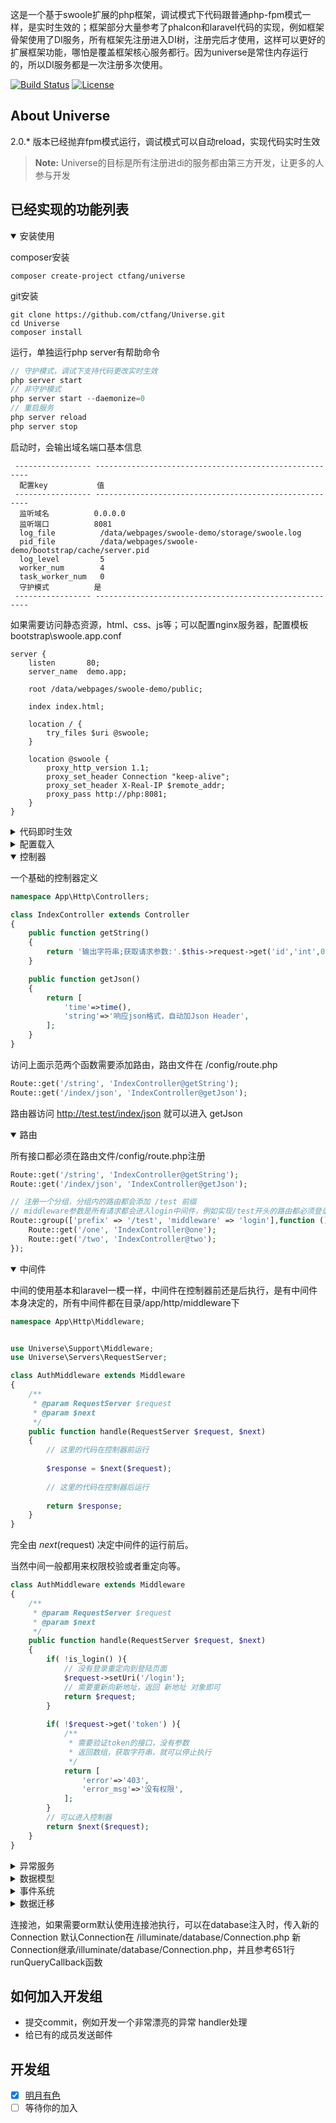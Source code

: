 这是一个基于swoole扩展的php框架，调试模式下代码跟普通php-fpm模式一样，是实时生效的；框架部分大量参考了phalcon和laravel代码的实现，例如框架骨架使用了DI服务，所有框架先注册进入DI树，注册完后才使用，这样可以更好的扩展框架功能，哪怕是覆盖框架核心服务都行。因为universe是常住内存运行的，所以DI服务都是一次注册多次使用。

<p align="">
<a href="https://packagist.org/packages/ctfang/Universe"><img src="https://travis-ci.org/laravel/framework.svg" alt="Build Status"></a>
<a href="https://packagist.org/packages/ctfang/Universe"><img src="https://poser.pugx.org/laravel/framework/license.svg" alt="License"></a>
</p>

## About Universe

2.0.* 版本已经抛弃fpm模式运行，调试模式可以自动reload，实现代码实时生效

> **Note:** Universe的目标是所有注册进di的服务都由第三方开发，让更多的人参与开发


## 已经实现的功能列表

<details open="open">
    <summary>安装使用</summary>
    
composer安装
~~~~
composer create-project ctfang/universe
~~~~
git安装
~~~~
git clone https://github.com/ctfang/Universe.git
cd Universe
composer install
~~~~
运行，单独运行php server有帮助命令
~~~~php
// 守护模式，调试下支持代码更改实时生效
php server start
// 非守护模式
php server start --daemonize=0
// 重启服务
php server reload
php server stop
~~~~
启动时，会输出域名端口基本信息
~~~~
 ----------------- -------------------------------------------------------
  配置key           值
 ----------------- -------------------------------------------------------
  监听域名          0.0.0.0
  监听端口          8081
  log_file          /data/webpages/swoole-demo/storage/swoole.log
  pid_file          /data/webpages/swoole-demo/bootstrap/cache/server.pid
  log_level         5
  worker_num        4
  task_worker_num   0
  守护模式          是
 ----------------- -------------------------------------------------------

~~~~

如果需要访问静态资源，html、css、js等；可以配置nginx服务器，配置模板
bootstrap\swoole.app.conf
~~~~
server {
    listen       80;
    server_name  demo.app;

    root /data/webpages/swoole-demo/public;

    index index.html;

    location / {
        try_files $uri @swoole;
    }

    location @swoole {
        proxy_http_version 1.1;
        proxy_set_header Connection "keep-alive";
        proxy_set_header X-Real-IP $remote_addr;
        proxy_pass http://php:8081;
    }
}
~~~~

    
</details>

<details>
    <summary>代码即时生效</summary>
    
借助中间件，在所有业务处理完后，向server发起reload，新的请求就运行新的代码。
注入di的服务不会立即更新
    
</details>

<details>
    <summary>配置载入</summary>
    
所有的配置都在config目录下，默认加载配置文件
~~~~
universe/config/app.php
~~~~
    
</details>

<details open="open">
    <summary>控制器</summary>

一个基础的控制器定义
    
~~~~php
namespace App\Http\Controllers;

class IndexController extends Controller
{
    public function getString()
    {
        return '输出字符串;获取请求参数:'.$this->request->get('id','int',0);
    }

    public function getJson()
    {
        return [
            'time'=>time(),
            'string'=>'响应json格式，自动加Json Header',
        ];
    }
}
~~~~

访问上面示范两个函数需要添加路由，路由文件在 /config/route.php
    
~~~~php
Route::get('/string', 'IndexController@getString');
Route::get('/index/json', 'IndexController@getJson');
~~~~

路由器访问   http://test.test/index/json  就可以进入  getJson

</details>

<details open="open">
    <summary>路由</summary>
    
所有接口都必须在路由文件/config/route.php注册
~~~~php
Route::get('/string', 'IndexController@getString');
Route::get('/index/json', 'IndexController@getJson');

// 注册一个分组，分组内的路由都会添加 /test 前缀
// middleware参数是所有请求都会进入login中间件，例如实现/test开头的路由都必须登录后才能访问
Route::group(['prefix' => '/test', 'middleware' => 'login'],function () {
    Route::get('/one', 'IndexController@one');
    Route::get('/two', 'IndexController@two');
});
~~~~

</details>

<details open="open">
    <summary>中间件</summary>
    
中间的使用基本和laravel一模一样，中间件在控制器前还是后执行，是有中间件本身决定的，所有中间件都在目录/app/http/middleware下

~~~~php
namespace App\Http\Middleware;


use Universe\Support\Middleware;
use Universe\Servers\RequestServer;

class AuthMiddleware extends Middleware
{
    /**
     * @param RequestServer $request
     * @param $next
     */
    public function handle(RequestServer $request, $next)
    {
        // 这里的代码在控制器前运行
        
        $response = $next($request);
        
        // 这里的代码在控制器后运行
        
        return $response;
    }
}
~~~~
完全由 $next($request) 决定中间件的运行前后。

当然中间一般都用来权限校验或者重定向等。
~~~~php
class AuthMiddleware extends Middleware
{
    /**
     * @param RequestServer $request
     * @param $next
     */
    public function handle(RequestServer $request, $next)
    {
        if( !is_login() ){
            // 没有登录重定向到登陆页面
            $request->setUri('/login');
            // 需要重新向新地址，返回 新地址 对象即可
            return $request;
        }
        
        if( !$request->get('token') ){
            /**
             * 需要验证token的接口，没有参数
             * 返回数组，获取字符串，就可以停止执行
             */
            return [
                'error'=>'403',
                'error_msg'=>'没有权限',
            ];
        }
        // 可以进入控制器
        return $next($request);
    }
}
~~~~

    
</details>

<details>
    <summary>异常服务</summary>
    
/app/Exceptions/Kernel.php 注册异常需要经过的handler
~~~~php
class Kernel extends ExceptionKernel
{
    /**
     * 注册异常处理
     *
     * @return mixed
     * @author 明月有色 <2206582181@qq.com>
     */
    public function register()
    {
        if( is_debug() ){
            // 如果调试，把错误展示出来
            $this->server->pushHandler(new PrettyPageHandler());
        }
        // 所有错误日记记录
        $this->server->pushHandler(new LoggerHandler());
        // 404 优先处理
        $this->server->pushHandler(new NotFoundHandler());
    }
}
~~~~
上面注册了3个handler

- 把所有错误写入日记
- 把错误显示出来
- 404展示一个简单页面
    
</details>

<details>
    <summary>数据模型</summary>
    
~~~~php
dump(DB::table('test')->find(1));
User::find(1);l
~~~~
使用上完全跟laravel一样，因为集成的是相同的composer包，如果需要用其他的orm，重新注册DI即可
    
</details>


<details>
    <summary>事件系统</summary>

~~~~php
App::get('events')
~~~~
</details>

<details>
    <summary>数据迁移</summary>

输入命令查看帮助,集成phinx
~~~~php
php moon
~~~~
</details>


连接池，如果需要orm默认使用连接池执行，可以在database注入时，传入新的Connection
默认Connection在 /illuminate/database/Connection.php
新Connection继承/illuminate/database/Connection.php，并且参考651行runQueryCallback函数

## 如何加入开发组

- 提交commit，例如开发一个非常漂亮的异常 handler处理
- 给已有的成员发送邮件 

## 开发组

- [x] [明月有色](https://blog.ctfang.com) 
- [ ] 等待你的加入